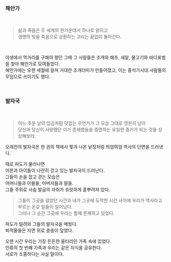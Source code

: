 
<br>

### 해안가

<br>

> 삶과 죽음은 두 세계의 한가운데서 하나로 얽히고<br> 생명의 빚을 죽음으로 상환하는 고리는 끝없이 돌아간다.

<br>

야생에서 먹거리를 구해야 했던 그때 그 사람들은 조개와 해초, 새알, 물고기와 바다표범을 찾아 해안가로 모여들었다.<br>
해안가에는 오랜 세월에 걸쳐 거대란 조개더미가 만들어졌고, 이는 중석기시대 사람들의 무덤으로 쓰이기도 했다.<br>

<br>

### 발자국

<br>

>어느 추운 날의 입김처럼 덧없는 무언가가 그 모습 그대로 영원히 남아<br> 당신과 당신이 사랑했던 이가 존재했음을 증명하는 유일한 증거가 되는 것을 상상해보라.

오래전의 발자국은 한 권의 책에서 찢겨 나온 낱장처럼 띄엄뛰엄 역사의 단면을 드러낸다.<br>

때로 파도가 물러나면<br>
어른과 아이들이 나란히 걷고 있는 발자국이 드러난다.<br>
그들이 손을 잡고 걷는 모습은<br>
어머니들과 아들들, 아버지들과 딸들.<br>
그들 주위로 사슴 발굽의 자취가 흐릿하게 흩뿌려져 있다.<br>

> 그들이 그곳을 걸었던 시간과 내가 그곳에 도착한 시간 사이에 우리가 역사라고 부르는 온갖 일들이 일어났다.<br> 그러나 그 순간 그곳에 우리는 함께 존재하고 있었다.

파도가 밀려와 그들의 발자국을 메웠다.<br>
퇴적물들은 지면 위로 층층이 덮였다.<br>

오랜 시간 우리는 가장 든든한 울타리인 가족 속에 있었다.<br>
인류의 첫 번째 가족과 우리는 같은 지식을 공유한다.<br>
서로가 소중하다는 사실 말이다.<br>
